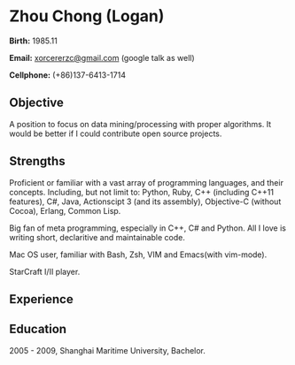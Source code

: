 # Zhou Chong (Logan) #

**Birth:** 1985.11

**Email:** xorcererzc@gmail.com (google talk as well)

**Cellphone:** (+86)137-6413-1714

## Objective ##
A position to focus on data mining/processing with proper
algorithms. It would be better if I could contribute open source projects.

## Strengths ##
Proficient or familiar with a vast array of programming languages, and their concepts. Including, but not limit to: Python, Ruby, C++ (including C++11 features), C#, Java, Actionscipt 3 (and its assembly), Objective-C (without Cocoa), Erlang, Common Lisp.

Big fan of meta programming, especially in C++, C# and Python. All I love is writing short, declaritive and maintainable code.

Mac OS user, familiar with Bash, Zsh, VIM and Emacs(with vim-mode).

StarCraft I/II player.

## Experience ##


## Education ##
2005 - 2009, Shanghai Maritime University, Bachelor.
